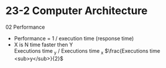 # 23-2 Computer Architecture 
02 Performance

- Performance = 1 / execution time (response time)
- X is N time faster then Y <br>
  Executions time <sub>y</sub> / Executions time <sub>x</sub>
  $\frac{Executions time <sub>y</sub>}{2}$


